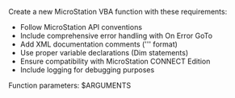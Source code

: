 Create a new MicroStation VBA function with these requirements:
- Follow MicroStation API conventions
- Include comprehensive error handling with On Error GoTo
- Add XML documentation comments (''' format)
- Use proper variable declarations (Dim statements)
- Ensure compatibility with MicroStation CONNECT Edition
- Include logging for debugging purposes

Function parameters: $ARGUMENTS